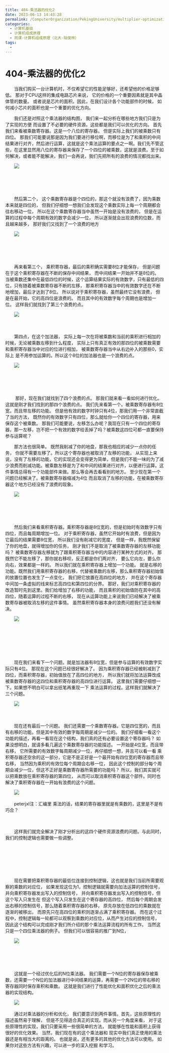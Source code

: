 ```yaml
---
title: 404-乘法器的优化2
date: 2023-06-13 14:43:28
permalink: /ComputerOrganization/PekingUniversity/multiplier-optimization-2
categories:
  - 计算机基础
  - 计算机组成原理
  - 网课-计算机组成原理（北大-陆俊林）
tags:
  - 
---
```

# 404-乘法器的优化2

　　当我们购买一台计算机时，不仅希望它的性能足够好，还希望他的价格足够低。 那对于CPU这样的集成电路芯片来说， 它的价格的一个重要因素就是其中晶体管的数量。 或者说是芯片的面积。因此，在我们设计各个功能部件的时候， 如何减小芯片的面积也是一个重要的优化方向。
<!-- more -->
　　我们还是对照这个乘法器的结构图， 我们来一起分析在哪些地方我们只是为了实现的方便 而设置了不必要的硬件资源。这些都是我们可以优化的方向。 首先我们来看被乘数寄存器。这是一个八位的寄存器。 但是实际上我们的被乘数只有四位。 那我们可能要说那是因为我们要进行移位啊，而移位是为了和乘积的中间结果进行对齐，然后进行运算，这就是这个乘法运算的要点之一啊。我们先不管这些，在这里显然用八位的寄存器来保存了一个四位的被乘数，这就是浪费。至于如何解决，或者能不能解决，我们一会再说，我们先把所有的浪费的情况都找出来。 

　　![](https://image.peterjxl.com/blog/image-20220919225619-crx6uhi.png)

　　‍

　　‍

　　然后第二个， 这个乘数寄存器是个四位的，那这个就没有浪费了，因为乘数本来就是四位的， 但我们仔细想一想我们会发现这个乘数实际上每一个周期都会往右移动一位， 所以在这个乘数寄存器当中虽然一开始是没有浪费的， 但是在运算的过程中每个周期有效的数字会减少一位， 所以逐渐就会出现浪费的位数，而且越来越多， 那好我们又找到了一个浪费的地方

　　![](https://image.peterjxl.com/blog/image-20220919225641-7pzssko.png)

　　‍

　　‍

　　再来看第三个， 乘积寄存器，最后的乘积确实需要8位才能保存， 但是问题在于这个乘积寄存器在不断的保存中间结果， 而中间结果一开始并不是8位的。 当被乘数还集中在最低四位的时候，这个运算结果实际的有效数字，只有最低的四位，只有随着被乘数寄存器不断的左移， 那乘积寄存器当中的有效数字还在不断地增加，最后才达到了8位。 所以说对于乘积寄存器，虽然最终它没有浪费， 但是在最开始，它的高四位是浪费的。 而且其中的有效数字每个周期也是增加一位。 这样我们就找到了第三个浪费的点。

　　![](https://image.peterjxl.com/blog/image-20220919225741-nk07wy8.png)

　　‍

　　第四点，在这个加法器， 实际上每一次在将被乘数和当前的乘积进行相加的时候，无论被乘数左移到什么程度， 实际上只有真正有效的那四位的被乘数需要和乘积寄存器当中对应的位进行相加， 被乘数寄存器当中从右边补入的那些0，实际上 是不用参加运算的。所以这个8位的加法器也是一个浪费的点。

　　![](https://image.peterjxl.com/blog/image-20220919225813-9lwj3k6.png)

　　‍

　　‍

　　 那好，现在我们就找到了四个浪费的点。 那我们就来看一看如何进行优化。 这就是刚才我们找到的那四个浪费的点。 我们先来看第一个。被乘数寄存器有8位宽，而且带左移的功能。 但是他有效的数字时钟只有4位，那我们用一个非常直截了当的方法， 既然你的有效数字只有四位，那么就给你一个四位的寄存器，用来保存这个被乘数。 那我们可能要说，左移怎么办呢？我现在只有一个四位的寄存器，那一左移，岂不把一个有效的数字给丢掉了吗？被乘数这四位可都一直要保持参与运算呢？ 

　　那方法也很简单。 既然我削减了你的地盘，那我也相应的减少一点你的任务， 你就不需要左移了。所以这个寄存器也被取消了左移的功能， 从实现上来说，没有了左移的功能，它的实现还会变得更为简单，但是我们不能一味的为了减少浪费而削减功能。被乘数左移是为了和中间的结果进行对齐，以便进行运算。这件事情总得有一个功能部件来做。那么等会再去看看别的地方。 至少现在第一个问题已经解决了。被乘数寄存器缩减为4位 而且取消了左移的功能，在被乘数寄存器这个地方已经没有了浪费的现象。 

　　![](https://image.peterjxl.com/blog/image-20220919225928-m6oakli.png)

　　‍

　　‍

　　然后我们来看乘积寄存器。乘积寄存器是8位宽的，但是初始时有效数字只有四位，而且每周期增加一位。 对于乘积寄存器，虽然它开始时有浪费，但是因为它最后的结果需要8位宽， 所以我们没有削减它的宽度， 但是一样，我既然保留了你的地盘，就得增加你的任务， 刚才我们不是取消了被乘数寄存器的左移功能吗？ 被乘数寄存器左移就为了跟乘积寄存器当中的内容进行某种方式的对齐。 那既然它不能左移了，那你就右移呗，反正都是你们两对齐， 要么它向左，要么你向右，效果都是一样的。 所以我们就在乘积寄存器上增加一个功能。 就是右移的功能。既然我们用乘积寄存器的右移，代替被乘数的左移，那么乘积寄存器初始值的放置位置也发生了一点变化， 我们把它放置在高四位的地方， 并在这个寄存器中间加一条虚拟的线来标志高四位和第四位的分界。 那好，我们对乘积寄存器的改造暂时先到这里。我们给增加了右移的功能， 而且乘积的初始值防在其中的高四位，随着运算的过程不断的右移， 现在从运算功能上来说我们已经解决了被乘数寄存器被取消左移的这件事情。 虽然乘积寄存器本身的浪费问题我们还没有解决。 

　　![](https://image.peterjxl.com/blog/image-20220919230114-hdzofhl.png)

　　‍

　　‍

　　‍

　　现在我们来看下一个问题。就是加法器有8位宽，但是参与运算的有效数字实际只有4位。 那现在这个问题已经很好解决了。 因为乘积寄存器已经被削减到了四位，而乘积寄存器，初始值放在了高四位的地方， 所以我们就将加法运算改成被乘数寄存器的这四位和乘积寄存器的高四位进行运算。 这里我们需要仔细想一下。如果想不明白可以拿出纸笔再重现一下 乘法运算的过程。这样我们就解决了三个问题。

　　![](https://image.peterjxl.com/blog/image-20220919230155-f7n2ecm.png)

　　‍

　　现在还有最后一个问题。 我们还需要一个乘数寄存器。它是四位宽的，而且有右移的功能。但是其中有效的数字每周期是减少一位的。 我们仔细看一看这个功能的描述，再看一看现在这个结构，我们真的还有必要设置这个寄存器吗？ 如果没想明白，就请多看几遍这个乘数寄存器的功能描述。 一开始是4位宽，而且带右移， 它所需要的有效数字每周期减少一位，再仔细想一想，并且可以看一看 乘积寄存器还空余的这一部分，它是不是正好是一个最开始有四位宽的寄存器而且带右移， 当然因为乘积的有效位每个周期会右移一位， 因此这个控制的部分每个周期会减少一位，但这不正好是乘数寄存器所需要的功能吗？ 所以，我们其实就可以把乘数放在乘积寄存器的第四位， 从而可以取消乘积寄存器这个部件。同时也解决了乘积寄存器在一开始有浪费的这个问题。

　　![](https://image.peterjxl.com/blog/image-20220919230305-wytj6sd.png)

　　peterjxl注：汇编里 乘法的话，结果的寄存器里就是有乘数的，这里是不是有巧合？

　　‍

　　这样我们就完全解决了刚才分析出的这四个硬件资源浪费的问题。与此同时，我们的控制逻辑也需要做一些调整。

　　‍

　　‍

　　‍

　　现在需要把乘积寄存器的最低位连接到控制逻辑，这也就是我们当前所需要观察的乘数的对应位， 如果发现这位为1，控制逻辑就需要向加法运算的控制信号，并向乘积寄存器发出写入的控制信号， 并向乘积寄存器发出写入的控制信号，但这个写入只发生在 但这个写入只发生在这个寄存器的高四位， 然后每个周期会发出右移的控制信号，那么随着乘积寄存器的右移， 原先存放在低四位的乘数就在逐渐的被移出， 而原先只在高四位的乘积则逐渐占满了乘积寄存器。 而在这个过程中，控制逻辑每一轮都可以观察到乘数的对应位，从而产生对应的控制信号， 因此这个结构可以完成刚才我们所介绍的那个乘法运算流程的所有工作。 当然这只是一个四位乘法器的例子。 但我们可以很容易的推广到N位，

　　![](https://image.peterjxl.com/blog/image-20220920071152-9ebn24m.png)

　　‍

　　‍

　　这就是一个经过优化后的N位乘法器。 我们需要一个N位的寄存器保存被乘数，还需要一个N位的加法器进行中间结果的运算，再需要一个2N位的带右移的寄存器同时保存乘积和乘数。 这就是我们进行了性能优化和面积优化之后的乘法器的实现结构。

　　![](https://image.peterjxl.com/blog/image-20220920071210-bfa5q63.png)

　　通过对乘法器的分析和优化， 我们要意识到两件事情。首先，这些原理性的描述虽然易于理解， 但是不见得适合真正的实现。而从另一个角度来看， 对于这些原理性的实现，我们只要采用一些很简单的方法， 就能够在性能和面积上获得很好的优化效果。 当然，我们现在有的这个乘法器和 现实中我们真正使用的乘法器还是有相当大的距离的。 也就是说，还有更多的其他的优化方法可以使用。 如果你对这些方法有兴趣，可以进一步的深入挖掘 和学习。

　　‍

